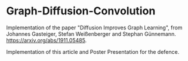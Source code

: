 # Graph-Diffusion-Convolution

Implementation of the paper "Diffusion Improves Graph Learning", from Johannes Gasteiger, Stefan Weißenberger and Stephan Günnemann.
https://arxiv.org/abs/1911.05485.

Implementation of this article and Poster Presentation for the defence.
